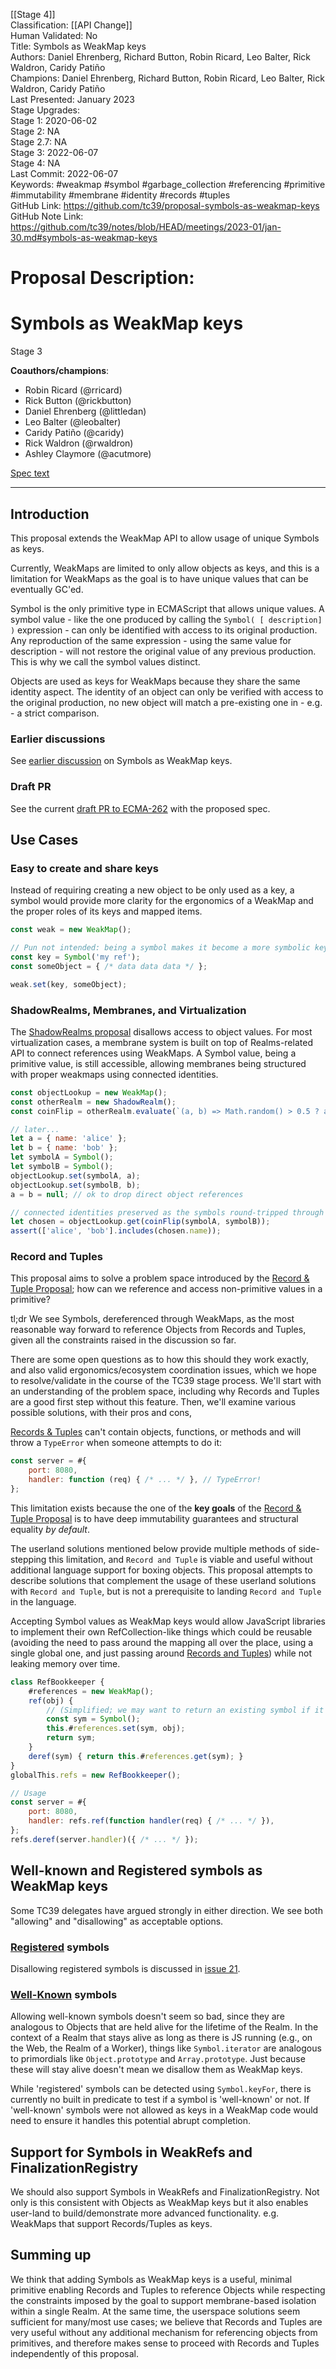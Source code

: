 [[Stage 4]]<br>Classification: [[API Change]]<br>Human Validated: No<br>Title: Symbols as WeakMap keys<br>Authors: Daniel Ehrenberg, Richard Button, Robin Ricard, Leo Balter, Rick Waldron, Caridy Patiño<br>Champions: Daniel Ehrenberg, Richard Button, Robin Ricard, Leo Balter, Rick Waldron, Caridy Patiño<br>Last Presented: January 2023<br>Stage Upgrades:<br>Stage 1: 2020-06-02  
Stage 2: NA  
Stage 2.7: NA  
Stage 3: 2022-06-07  
Stage 4: NA<br>Last Commit: 2022-06-07<br>Keywords: #weakmap #symbol #garbage_collection #referencing #primitive #immutability #membrane #identity #records #tuples<br>GitHub Link: https://github.com/tc39/proposal-symbols-as-weakmap-keys <br>GitHub Note Link: https://github.com/tc39/notes/blob/HEAD/meetings/2023-01/jan-30.md#symbols-as-weakmap-keys
# Proposal Description:
# Symbols as WeakMap keys

Stage 3

**Coauthors/champions**:

- Robin Ricard (@rricard)
- Rick Button (@rickbutton)
- Daniel Ehrenberg (@littledan)
- Leo Balter (@leobalter)
- Caridy Patiño (@caridy)
- Rick Waldron (@rwaldron)
- Ashley Claymore (@acutmore)

[Spec text](https://tc39.es/proposal-symbols-as-weakmap-keys)

---

## Introduction

This proposal extends the WeakMap API to allow usage of unique Symbols as keys.

Currently, WeakMaps are limited to only allow objects as keys, and this is a limitation for WeakMaps as the goal is to have unique values that can be eventually GC'ed.

Symbol is the only primitive type in ECMAScript that allows unique values. A symbol value - like the one produced by calling the `Symbol( [ description] )` expression - can only be identified with access to its original production. Any reproduction of the same expression - using the same value for description - will not restore the original value of any previous production. This is why we call the symbol values distinct.

Objects are used as keys for WeakMaps because they share the same identity aspect. The identity of an object can only be verified with access to the original production, no new object will match a pre-existing one in - e.g. - a strict comparison.

### Earlier discussions

See [earlier discussion](https://github.com/tc39/ecma262/issues/1194) on Symbols as WeakMap keys.

### Draft PR

See the current [draft PR to ECMA-262](https://github.com/tc39/ecma262/pull/2777) with the proposed spec.

## Use Cases

### Easy to create and share keys

Instead of requiring creating a new object to be only used as a key, a symbol would provide more clarity for the ergonomics of a WeakMap and the proper roles of its keys and mapped items.

```javascript
const weak = new WeakMap();

// Pun not intended: being a symbol makes it become a more symbolic key
const key = Symbol('my ref');
const someObject = { /* data data data */ };

weak.set(key, someObject);
```

### ShadowRealms, Membranes, and Virtualization

The [ShadowRealms proposal](https://github.com/tc39/proposal-shadowrealm) disallows access to object values. For most virtualization cases, a membrane system is built on top of Realms-related API to connect references using WeakMaps. A Symbol value, being a primitive value, is still accessible, allowing membranes being structured with proper weakmaps using connected identities.

```javascript
const objectLookup = new WeakMap();
const otherRealm = new ShadowRealm();
const coinFlip = otherRealm.evaluate(`(a, b) => Math.random() > 0.5 ? a : b;`);

// later...
let a = { name: 'alice' };
let b = { name: 'bob' };
let symbolA = Symbol();
let symbolB = Symbol();
objectLookup.set(symbolA, a);
objectLookup.set(symbolB, b);
a = b = null; // ok to drop direct object references

// connected identities preserved as the symbols round-tripped through the other realm
let chosen = objectLookup.get(coinFlip(symbolA, symbolB));
assert(['alice', 'bob'].includes(chosen.name));
```

### Record and Tuples

This proposal aims to solve a problem space introduced by the [Record & Tuple Proposal][rtp]; how can we reference and access non-primitive values in a primitive?

tl;dr We see Symbols, dereferenced through WeakMaps, as the most reasonable way forward to reference Objects from Records and Tuples, given all the constraints raised in the discussion so far.

There are some open questions as to how this should they work exactly, and also valid ergonomics/ecosystem coordination issues, which we hope to resolve/validate in the course of the TC39 stage process. We'll start with an understanding of the problem space, including why Records and Tuples are a good first step without this feature. Then, we'll examine various possible solutions, with their pros and cons,

[Records & Tuples][rtp] can't contain objects, functions, or methods and will throw a `TypeError` when someone attempts to do it:

```js
const server = #{
    port: 8080,
    handler: function (req) { /* ... */ }, // TypeError!
};
```

This limitation exists because the one of the **key goals** of the [Record & Tuple Proposal][rtp]  is to have deep immutability guarantees and structural equality _by default_.

The userland solutions mentioned below provide multiple methods of side-stepping this limitation, and `Record and Tuple` is viable and useful without additional language support for boxing objects. This proposal attempts to describe solutions that complement the usage of these userland solutions with `Record and Tuple`, but is not a prerequisite to landing `Record and Tuple` in the language.

Accepting Symbol values as WeakMap keys would allow JavaScript libraries to implement their own RefCollection-like things which could be reusable (avoiding the need to pass around the mapping all over the place, using a single global one, and just passing around [Records and Tuples](https://github.com/tc39/proposal-record-tuple)) while not leaking memory over time.

```js
class RefBookkeeper {
    #references = new WeakMap();
    ref(obj) {
        // (Simplified; we may want to return an existing symbol if it's already there)
        const sym = Symbol();
        this.#references.set(sym, obj);
        return sym;
    }
    deref(sym) { return this.#references.get(sym); }
}
globalThis.refs = new RefBookkeeper();

// Usage
const server = #{
    port: 8080,
    handler: refs.ref(function handler(req) { /* ... */ }),
};
refs.deref(server.handler)({ /* ... */ });
```

## Well-known and Registered symbols as WeakMap keys

Some TC39 delegates have argued strongly in either direction. We see both "allowing" and "disallowing" as acceptable options.

### [Registered](https://tc39.es/ecma262/multipage#sec-symbol.for) symbols

Disallowing registered symbols is discussed in [issue 21](https://github.com/tc39/proposal-symbols-as-weakmap-keys/issues/21).

### [Well-Known](https://tc39.es/ecma262/multipage#sec-well-known-symbols) symbols

Allowing well-known symbols doesn't seem so bad, since they are analogous to Objects that are held alive for the lifetime of the Realm. In the context of a Realm that stays alive as long as there is JS running (e.g., on the Web, the Realm of a Worker), things like `Symbol.iterator` are analogous to primordials like `Object.prototype` and `Array.prototype`. Just because these will stay alive doesn't mean we disallow them as WeakMap keys.

While 'registered' symbols can be detected using `Symbol.keyFor`, there is currently no built in predicate to test if a symbol is 'well-known' or not. If 'well-known' symbols were not allowed as keys in a WeakMap code would need to ensure it handles this potential abrupt completion.

## Support for Symbols in WeakRefs and FinalizationRegistry

We should also support Symbols in WeakRefs and FinalizationRegistry. Not only is this consistent with Objects as WeakMap keys but it also enables user-land to build/demonstrate more advanced functionality. e.g. WeakMaps that support Records/Tuples as keys.

## Summing up

We think that adding Symbols as WeakMap keys is a useful, minimal primitive enabling Records and Tuples to reference Objects while respecting the constraints imposed by the goal to support membrane-based isolation within a single Realm. At the same time, the userspace solutions seem sufficient for many/most use cases; we believe that Records and Tuples are very useful without any additional mechanism for referencing objects from primitives, and therefore makes sense to proceed with Records and Tuples independently of this proposal.

[rtp]: https://github.com/tc39/proposal-record-tuple
<br>